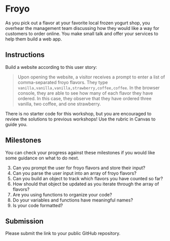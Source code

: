 # Froyo

As you pick out a flavor at your favorite local frozen yogurt shop, you overhear the management team discussing how they would like a way for customers to order online. You make small talk and offer your services to help them build a web app.

## Instructions

Build a website according to this user story:

> Upon opening the website, a visitor receives a prompt to enter a list of comma-separated froyo flavors.
> They type `vanilla,vanilla,vanilla,strawberry,coffee,coffee`.
> In the browser console, they are able to see how many of each flavor they have ordered.
> In this case, they observe that they have ordered three vanilla, two coffee, and one strawberry.

There is no starter code for this workshop, but you are encouraged to review the solutions to previous workshops! Use the rubric in Canvas to guide you.

## Milestones

You can check your progress against these milestones if you would like some guidance on what to do next.

<!-- 1. Have you created an HTML file to live serve?*** -->
<!-- 2. Is the HTML file connected to a JS file?*** -->
3. Can you prompt the user for froyo flavors and store their input?
4. Can you parse the user input into an array of froyo flavors?
5. Can you build an object to track which flavors you have counted so far?
6. How should that object be updated as you iterate through the array of flavors?
7. Are you using functions to organize your code?
8. Do your variables and functions have meaningful names?
9. Is your code formatted?

## Submission

Please submit the link to your public GitHub repository.

